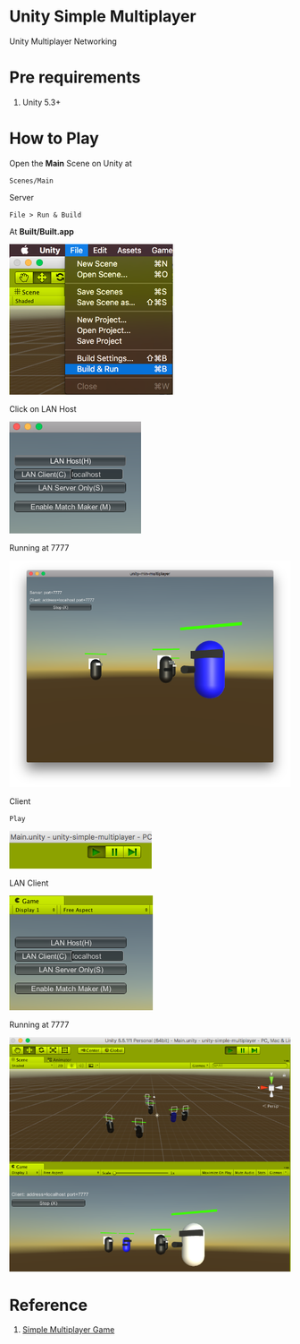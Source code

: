 # Unity Simple Multiplayer
Unity Multiplayer Networking

# Pre requirements

1. Unity 5.3+

# How to Play

Open the **Main** Scene on Unity at

```
Scenes/Main
```

Server

```
File > Run & Build
```

At **Built/Built.app**

![](doc/server-1.png)

Click on LAN Host

![](doc/server-2.png)

Running at 7777

![](doc/server-3.png)


Client

```
Play
```

![](doc/client-1.png)

LAN Client

![](doc/client-2.png)

Running at 7777

![](doc/client-3.png)



# Reference

1. [Simple Multiplayer Game](https://unity3d.com/learn/tutorials/topics/multiplayer-networking/simple-game-summary?playlist=29690)
